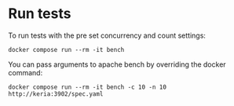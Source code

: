 # Run tests

To run tests with the pre set concurrency and count settings:

```
docker compose run --rm -it bench
```

You can pass arguments to apache bench by overriding the docker command:

```
docker compose run --rm -it bench -c 10 -n 10 http://keria:3902/spec.yaml
```
